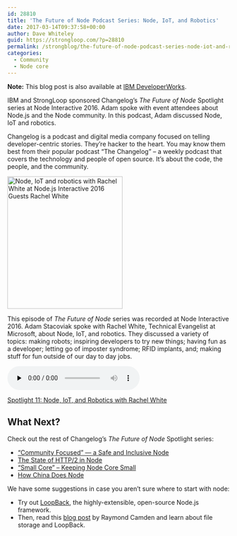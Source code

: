 ```yaml
---
id: 28810
title: 'The Future of Node Podcast Series: Node, IoT, and Robotics'
date: 2017-03-14T09:37:58+00:00
author: Dave Whiteley
guid: https://strongloop.com/?p=28810
permalink: /strongblog/the-future-of-node-podcast-series-node-iot-and-robotics/
categories:
  - Community
  - Node core
---
```


**Note:** This blog post is also available at [IBM DeveloperWorks](https://developer.ibm.com/node/2017/03/14/the-future-of-node-podcast-series-node-iot-and-robotics/).  

IBM and StrongLoop sponsored Changelog’s _The Future of Node_ Spotlight series at Node Interactive 2016. Adam spoke with event attendees about Node.js and the Node community. In this podcast, Adam discussed Node, IoT and robotics.

Changelog is a podcast and digital media company focused on telling developer-centric stories. They’re hacker to the heart. You may know them best from their popular podcast “The Changelog” &#8211; a weekly podcast that covers the technology and people of open source. It&#8217;s about the code, the people, and the community.

<!--more-->

<img class="aligncenter wp-image-28998 size-medium" src="{{site.url}}/blog-assets/2017/03/Node-IoT-and-Robotics-261x300.png" alt="Node, IoT and robotics with Rachel White at Node.js Interactive 2016 Guests Rachel White" width="261" height="300"  />

This episode of _The Future of Node_ series was recorded at Node Interactive 2016. Adam Stacoviak spoke with Rachel White, Technical Evangelist at Microsoft, about Node, IoT, and robotics. They discussed a variety of topics: making robots; inspiring developers to try new things; having fun as a developer; letting go of imposter syndrome; RFID implants, and; making stuff for fun outside of our day to day jobs.

<audio class="changelog-episode" src="https://cdn.changelog.com/uploads/spotlight/11/spotlight-11.mp3" preload="none" controls="controls" data-theme="night" data-src="https://changelog.com/spotlight/11/embed"></audio>

[Spotlight 11: Node, IoT, and Robotics with Rachel White](https://changelog.com/spotlight/11)



## What Next?

Check out the rest of Changelog’s _The Future of Node_ Spotlight series:

  * [“Community Focused” — a Safe and Inclusive Node](https://strongloop.com/strongblog/the-future-of-node-podcast-series-community-focused-a-safe-and-inclusive-node/)
  * [The State of HTTP/2 in Node](https://strongloop.com/strongblog/the-future-of-node-podcast-series-the-state-of-http2-in-node/)
  * [“Small Core” – Keeping Node Core Small](https://strongloop.com/strongblog/the-future-of-node-podcast-series-small-core-keeping-node-core-small/)
  * [How China Does Node](https://strongloop.com/strongblog/the-future-of-node-how-china-does-node/)

We have some suggestions in case you aren’t sure where to start with node:

  * Try out <a href="http://loopback.io/" target="_blank">LoopBack</a>, the highly-extensible, open-source Node.js framework.
  * Then, read this [blog post](https://strongloop.com/strongblog/working-with-file-storage-and-loopback/) by Raymond Camden and learn about file storage and LoopBack.
